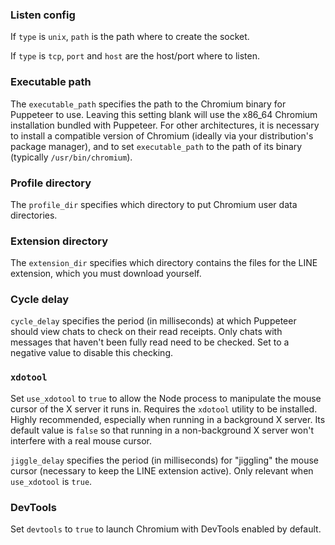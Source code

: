 ### Listen config
If `type` is `unix`, `path` is the path where to create the socket.

If `type` is `tcp`, `port` and `host` are the host/port where to listen.

### Executable path
The `executable_path` specifies the path to the Chromium binary for Puppeteer to use. Leaving this setting blank will use the x86_64 Chromium installation bundled with Puppeteer. For other architectures, it is necessary to install a compatible version of Chromium (ideally via your distribution's package manager), and to set `executable_path` to the path of its binary (typically `/usr/bin/chromium`).

### Profile directory
The `profile_dir` specifies which directory to put Chromium user data directories.

### Extension directory
The `extension_dir` specifies which directory contains the files for the LINE extension, which you must download yourself.

### Cycle delay
`cycle_delay` specifies the period (in milliseconds) at which Puppeteer should view chats to check on their read receipts. Only chats with messages that haven't been fully read need to be checked. Set to a negative value to disable this checking.

### `xdotool`
Set `use_xdotool` to `true` to allow the Node process to manipulate the mouse cursor of the X server it runs in. Requires the `xdotool` utility to be installed. Highly recommended, especially when running in a background X server. Its default value is `false` so that running in a non-background X server won't interfere with a real mouse cursor.

`jiggle_delay` specifies the period (in milliseconds) for "jiggling" the mouse cursor (necessary to keep the LINE extension active). Only relevant when `use_xdotool` is `true`.

### DevTools
Set `devtools` to `true` to launch Chromium with DevTools enabled by default.
